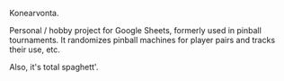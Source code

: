 Konearvonta.

Personal / hobby project for Google Sheets, formerly used in pinball tournaments.
It randomizes pinball machines for player pairs and tracks their use, etc.

Also, it's total spaghett'.
